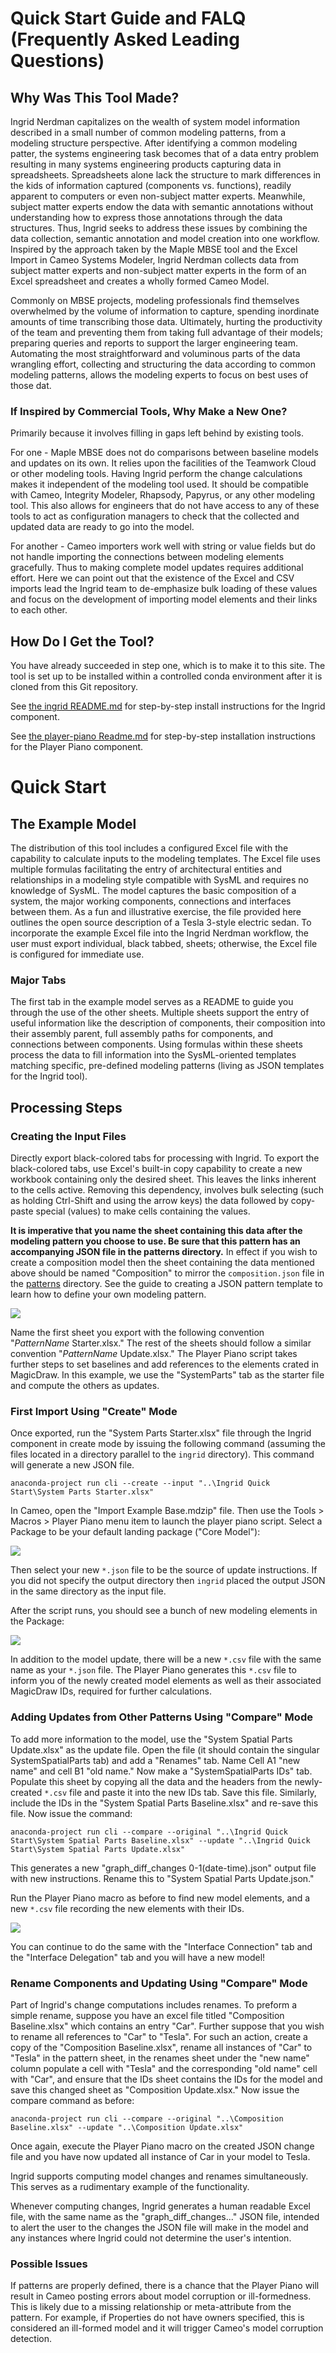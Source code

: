 # Quick Start Guide and FALQ (Frequently Asked Leading Questions)

## Why Was This Tool Made?

Ingrid Nerdman capitalizes on the wealth of system model information described in a small number of common modeling patterns, from a modeling structure perspective. After identifying a common modeling patter, the systems engineering task becomes that of a data entry problem resulting in many systems engineering products capturing data in spreadsheets. Spreadsheets alone lack the structure to mark differences in the kids of information captured (components vs. functions), readily apparent to computers or even non-subject matter experts. Meanwhile, subject matter experts endow the data with semantic annotations without understanding how to express those annotations through the data structures. Thus, Ingrid seeks to address these issues by combining the data collection, semantic annotation and model creation into one workflow. Inspired by the approach taken by the Maple MBSE tool and the Excel Import in Cameo Systems Modeler, Ingrid Nerdman collects data from subject matter experts and non-subject matter experts in the form of an Excel spreadsheet and creates a wholly formed Cameo Model.

Commonly on MBSE projects, modeling professionals find themselves overwhelmed by the volume of information to capture, spending inordinate amounts of time transcribing those data. Ultimately, hurting the productivity of the team and preventing them from taking full advantage of their models; preparing queries and reports to support the larger engineering team. Automating the most straightforward and voluminous parts of the data wrangling effort, collecting and structuring the data according to common modeling patterns, allows the modeling experts to focus on best uses of those dat.

### If Inspired by Commercial Tools, Why Make a New One?

Primarily because it involves filling in gaps left behind by existing tools.

For one - Maple MBSE does not do comparisons between baseline models and updates on its own. It relies upon the facilities of the Teamwork Cloud or other modeling tools. Having Ingrid perform the change calculations makes it independent of the modeling tool used. It should be compatible with Cameo, Integrity Modeler, Rhapsody, Papyrus, or any other modeling tool. This also allows for engineers that do not have access to any of these tools to act as configuration managers to check that the collected and updated data are ready to go into the model.

For another - Cameo importers work well with string or value fields but do not handle importing the connections between modeling elements gracefully. Thus to making complete model updates requires additional effort. Here we can point out that the existence of the Excel and CSV imports lead the Ingrid team to de-emphasize bulk loading of these values and focus on the development of importing model elements and their links to each other.

## How Do I Get the Tool?

You have already succeeded in step one, which is to make it to this site. The tool is set up to be installed within a controlled conda environment after it is cloned from this Git repository.

See [the ingrid README.md](../ingrid/README.md) for step-by-step install instructions for the Ingrid component.

See [the player-piano Readme.md](../player-piano/Readme.md) for step-by-step installation instructions for the Player Piano component.

# Quick Start

## The Example Model

The distribution of this tool includes a configured Excel file with the capability to calculate inputs to the modeling templates. The Excel file uses multiple formulas facilitating the entry of architectural entities and relationships in a modeling style compatible with SysML and requires no knowledge of SysML. The model captures the basic composition of a system, the major working components, connections and interfaces between them. As a fun and illustrative exercise, the file provided here outlines the open source description of a Tesla 3-style electric sedan. To incorporate the example Excel file into the Ingrid Nerdman workflow, the user must export individual, black tabbed, sheets; otherwise, the Excel file is configured for immediate use.

### Major Tabs

The first tab in the example model serves as a README to guide you through the use of the other sheets. Multiple sheets support the entry of useful information like the description of components, their composition into their assembly parent, full assembly paths for components, and connections between components. Using formulas within these sheets process the data to fill information into the SysML-oriented templates matching specific, pre-defined modeling patterns (living as JSON templates for the Ingrid tool).

## Processing Steps

### Creating the Input Files

Directly export black-colored tabs for processing with Ingrid. To export the black-colored tabs, use Excel's built-in copy capability to create a new workbook containing only the desired sheet. This leaves the links inherent to the cells active. Removing this dependency, involves bulk selecting (such as holding Ctrl-Shift and using the arrow keys) the data followed by copy-paste special (values) to make cells containing the values.

**It is imperative that you name the sheet containing this data after the modeling pattern you choose to use. Be sure that this pattern has an accompanying JSON file in the patterns directory.** In effect if you wish to create a composition model then the sheet containing the data mentioned above should be named "Composition" to mirror the `composition.json` file in the [patterns](../ingrid/src/model_processing/patterns) directory. See the guide to creating a JSON pattern template to learn how to define your own modeling pattern.

![](excel_copy_screen.png)

Name the first sheet you export with the following convention "_PatternName_ Starter.xlsx." The rest of the sheets should follow a similar convention "_PatternName_ Update.xlsx." The Player Piano script takes further steps to set baselines and add references to the elements crated in MagicDraw. In this example, we use the "SystemParts" tab as the starter file and compute the others as updates.

### First Import Using "Create" Mode

Once exported, run the "System Parts Starter.xlsx" file through the Ingrid component in create mode by issuing the following command (assuming the files located in a directory parallel to the `ingrid` directory). This command will generate a new JSON file.

`anaconda-project run cli --create --input "..\Ingrid Quick Start\System Parts Starter.xlsx"`

In Cameo, open the "Import Example Base.mdzip" file. Then use the Tools > Macros > Player Piano menu item to launch the player piano script. Select a Package to be your default landing package ("Core Model"):

![](select_package_screen.png)

Then select your new `*.json` file to be the source of update instructions. If you did not specify the output directory then `ingrid` placed the output JSON in the same directory as the input file.

After the script runs, you should see a bunch of new modeling elements in the Package:

![](post_import_ct_screen.png)

In addition to the model update, there will be a new `*.csv` file with the same name as your `*.json` file.
The Player Piano generates this `*.csv` file to inform you of the newly created model elements as well as their associated MagicDraw IDs, required for further calculations.

### Adding Updates from Other Patterns Using "Compare" Mode

To add more information to the model, use the "System Spatial Parts Update.xlsx" as the update file. Open the file (it should contain the singular SystemSpatialParts tab) and add a "Renames" tab. Name Cell A1 "new name" and cell B1 "old name." Now make a "SystemSpatialParts IDs" tab. Populate this sheet by copying all the data and the headers from the newly-created `*.csv` file and paste it into the new IDs tab. Save this file. Similarly, include the IDs in the "System Spatial Parts Baseline.xlsx" and re-save this file. Now issue the command:

`anaconda-project run cli --compare --original "..\Ingrid Quick Start\System Spatial Parts Baseline.xlsx" --update "..\Ingrid Quick Start\System Spatial Parts Update.xlsx"`

This generates a new "graph_diff_changes 0-1(date-time).json" output file with new instructions. Rename this to "System Spatial Parts Update.json."

Run the Player Piano macro as before to find new model elements, and a new `*.csv` file recording the new elements with their IDs.

![](post_update_ct_screen.png)

You can continue to do the same with the "Interface Connection" tab and the "Interface Delegation" tab and you will have a new model!

### Rename Components and Updating Using "Compare" Mode

Part of Ingrid's change computations includes renames. To preform a simple rename, suppose you have an excel file titled "Composition Baseline.xlsx" which contains an entry "Car". Further suppose that you wish to rename all references to "Car" to "Tesla". For such an action, create a copy of the "Composition Baseline.xlsx", rename all instances of "Car" to "Tesla" in the pattern sheet, in the renames sheet under the "new name" column populate a cell with "Tesla" and the corresponding "old name" cell with "Car", and ensure that the IDs sheet contains the IDs for the model and save this changed sheet as "Composition Update.xlsx." Now issue the compare command as before:

`anaconda-project run cli --compare --original "..\Composition Baseline.xlsx" --update "..\Composition Update.xlsx"`

Once again, execute the Player Piano macro on the created JSON change file and you have now updated all instance of Car in your model to Tesla.

Ingrid supports computing model changes and renames simultaneously. This serves as a rudimentary example of the functionality.

Whenever computing changes, Ingrid generates a human readable Excel file, with the same name as the "graph_diff_changes..." JSON file, intended to alert the user to the changes the JSON file will make in the model and any instances where Ingrid could not determine the user's intention.

<!-- ### Modifying Interface Type Using "Compare" Mode

Blah -->

### Possible Issues

If patterns are properly defined, there is a chance that the Player Piano will result in Cameo posting errors about model corruption or ill-formedness. This is likely due to a missing relationship or meta-attribute from the pattern. For example, if Properties do not have owners specified, this is considered an ill-formed model and it will trigger Cameo's model corruption detection.
